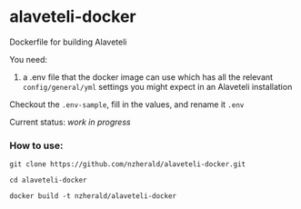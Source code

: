 # alaveteli-docker

Dockerfile for building Alaveteli

You need:

1. a .env file that the docker image can use which has all the relevant
   `config/general/yml` settings you might expect in an Alaveteli
   installation

Checkout the `.env-sample`, fill in the values, and rename it `.env`

Current status: *work in progress*

### How to use:

`git clone https://github.com/nzherald/alaveteli-docker.git`

`cd alaveteli-docker`

`docker build -t nzherald/alaveteli-docker`
